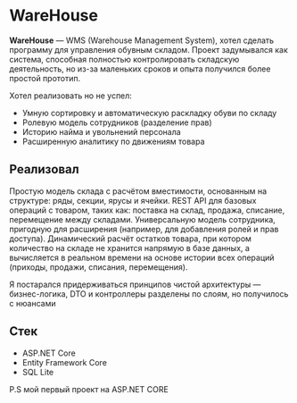 # WareHouse

**WareHouse** — WMS (Warehouse Management System), хотел сделать программу для управления обувным складом. Проект задумывался как система, способная полностью контролировать складскую деятельность, но из-за маленьких сроков и опыта получился более простой прототип.

Хотел реализовать но не успел:
- Умную сортировку и автоматическую раскладку обуви по складу
- Ролевую модель сотрудников (разделение прав)
- Историю найма и увольнений персонала
- Расширенную аналитику по движениям товара

## Реализовал

Простую модель склада с расчётом вместимости, основанным на структуре: ряды, секции, ярусы и ячейки.
REST API для базовых операций с товаром, таких как:
поставка на склад,
продажа,
списание,
перемещение между складами.
Универсальную модель сотрудника, пригодную для расширения (например, для добавления ролей и прав доступа).
Динамический расчёт остатков товара, при котором количество на складе не хранится напрямую в базе данных, а вычисляется в реальном времени на основе истории всех операций (приходы, продажи, списания, перемещения).

Я постарался придерживаться принципов чистой архитектуры — бизнес-логика, DTO и контроллеры разделены по слоям, но получилось с нюансами

## Стек

- ASP.NET Core
- Entity Framework Core
- SQL Lite
  
P.S мой первый проект на ASP.NET CORE
